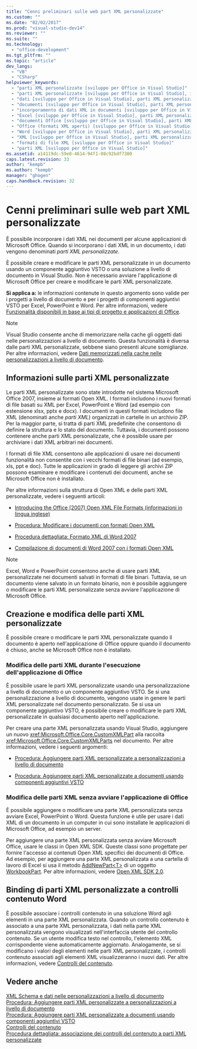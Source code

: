 ```yaml
---
title: "Cenni preliminari sulle web part XML personalizzate"
ms.custom: ""
ms.date: "02/02/2017"
ms.prod: "visual-studio-dev14"
ms.reviewer: ""
ms.suite: ""
ms.technology: 
  - "office-development"
ms.tgt_pltfrm: ""
ms.topic: "article"
dev_langs: 
  - "VB"
  - "CSharp"
helpviewer_keywords: 
  - "parti XML personalizzate [sviluppo per Office in Visual Studio]"
  - "parti XML personalizzate [sviluppo per Office in Visual Studio], informazioni"
  - "dati [sviluppo per Office in Visual Studio], parti XML personalizzate"
  - "documenti [sviluppo per Office in Visual Studio], parti XML personalizzate"
  - "incorporamento di dati XML in documenti [sviluppo per Office in Visual Studio]"
  - "Excel [sviluppo per Office in Visual Studio], parti XML personalizzate"
  - "documenti Office [sviluppo per Office in Visual Studio], parti XML personalizzate"
  - "Office (formati XML aperti) [sviluppo per Office in Visual Studio]"
  - "Word [sviluppo per Office in Visual Studio], parti XML personalizzate"
  - "XML [sviluppo per Office in Visual Studio], parti XML personalizzate"
  - "formati di file XML [sviluppo per Office in Visual Studio]"
  - "parti XML [sviluppo per Office in Visual Studio]"
ms.assetid: a14119dc-59e8-4614-94f1-08c92bdf7300
caps.latest.revision: 33
author: "kempb"
ms.author: "kempb"
manager: "ghogen"
caps.handback.revision: 32
---
```

# Cenni preliminari sulle web part XML personalizzate
  È possibile incorporare i dati XML nei documenti per alcune applicazioni di Microsoft Office.  Quando si incorporano i dati XML in un documento, i dati vengono denominati *parti XML personalizzate*.  
  
 È possibile creare e modificare le parti XML personalizzate in un documento usando un componente aggiuntivo VSTO o una soluzione a livello di documento in Visual Studio.  Non è necessario avviare l'applicazione di Microsoft Office per creare e modificare le parti XML personalizzate.  
  
 **Si applica a:** le informazioni contenute in questo argomento sono valide per i progetti a livello di documento e per i progetti di componenti aggiuntivi VSTO per Excel, PowerPoint e Word.  Per altre informazioni, vedere [Funzionalità disponibili in base ai tipi di progetto e applicazioni di Office](../vsto/features-available-by-office-application-and-project-type.md).  
  
> [!NOTE]  
>  Visual Studio consente anche di memorizzare nella cache gli oggetti dati nelle personalizzazioni a livello di documento.  Questa funzionalità è diversa dalle parti XML personalizzate, sebbene siano presenti alcune somiglianze.  Per altre informazioni, vedere [Dati memorizzati nella cache nelle personalizzazioni a livello di documento](../vsto/cached-data-in-document-level-customizations.md).  
  
## Informazioni sulle parti XML personalizzate  
 Le parti XML personalizzate sono state introdotte nel sistema Microsoft Office 2007, insieme ai formati Open XML.  I formati includono i nuovi formati di file basati su XML per Excel, PowerPoint e Word \(ad esempio con estensione xlsx, pptx e docx\).  I documenti in questi formati includono file XML \(denominati anche *parti XML*\) organizzati in cartelle in un archivio ZIP.  Per la maggior parte, si tratta di parti XML predefinite che consentono di definire la struttura e lo stato del documento.  Tuttavia, i documenti possono contenere anche parti XML personalizzate, che è possibile usare per archiviare i dati XML arbitrari nei documenti.  
  
 I formati di file XML consentono alle applicazioni di usare nei documenti funzionalità non consentite con i vecchi formati di file binari \(ad esempio, xls, ppt e doc\).  Tutte le applicazioni in grado di leggere gli archivi ZIP possono esaminare e modificare i contenuti dei documenti, anche se Microsoft Office non è installato.  
  
 Per altre informazioni sulla struttura di Open XML e delle parti XML personalizzate, vedere i seguenti articoli:  
  
-   [Introducing the Office \(2007\) Open XML File Formats \(informazioni in lingua inglese\)](http://msdn.microsoft.com/it-it/96018532-f62c-4da7-bbff-16b96a483fbf)  
  
-   [Procedura: Modificare i documenti con formati Open XML](http://msdn.microsoft.com/it-it/c989d4e2-053d-4e1f-83be-257c608b343f)  
  
-   [Procedura dettagliata: Formato XML di Word 2007](http://msdn.microsoft.com/it-it/fc1afcb2-27fb-4608-9f29-11b7bd23ea4a)  
  
-   [Compilazione di documenti di Word 2007 con i formati Open XML](http://msdn.microsoft.com/it-it/59a46f4e-5a5a-4dac-86e5-7dfd43330766)  
  
> [!NOTE]  
>  Excel, Word e PowerPoint consentono anche di usare parti XML personalizzate nei documenti salvati in formati di file binari.  Tuttavia, se un documento viene salvato in un formato binario, non è possibile aggiungere o modificare le parti XML personalizzate senza avviare l'applicazione di Microsoft Office.  
  
## Creazione e modifica delle parti XML personalizzate  
 È possibile creare o modificare le parti XML personalizzate quando il documento è aperto nell'applicazione di Office oppure quando il documento è chiuso, anche se Microsoft Office non è installato.  
  
### Modifica delle parti XML durante l'esecuzione dell'applicazione di Office  
 È possibile usare le parti XML personalizzate usando una personalizzazione a livello di documento o un componente aggiuntivo VSTO.  Se si una personalizzazione a livello di documento, vengono usate in genere le parti XML personalizzate nel documento personalizzato.  Se si usa un componente aggiuntivo VSTO, è possibile creare o modificare le parti XML personalizzate in qualsiasi documento aperto nell'applicazione.  
  
 Per creare una parte XML personalizzata usando Visual Studio, aggiungere un nuovo <xref:Microsoft.Office.Core.CustomXMLPart> alla raccolta <xref:Microsoft.Office.Core.CustomXMLParts> nel documento.  Per altre informazioni, vedere i seguenti argomenti:  
  
-   [Procedura: Aggiungere parti XML personalizzate a personalizzazioni a livello di documento](../vsto/how-to-add-custom-xml-parts-to-document-level-customizations.md)  
  
-   [Procedura: Aggiungere parti XML personalizzate a documenti usando componenti aggiuntivi VSTO](../vsto/how-to-add-custom-xml-parts-to-documents-by-using-vsto-add-ins.md)  
  
### Modifica delle parti XML senza avviare l'applicazione di Office  
 È possibile aggiungere o modificare una parte XML personalizzata senza avviare Excel, PowerPoint o Word.  Questa funzione è utile per usare i dati XML di un documento in un computer in cui sono installate le applicazioni di Microsoft Office, ad esempio un server.  
  
 Per aggiungere una parte XML personalizzata senza avviare Microsoft Office, usare le classi in Open XML SDK.  Queste classi sono progettate per fornire l'accesso ai contenuti Open XML specifici dei documenti di Office.  Ad esempio, per aggiungere una parte XML personalizzata a una cartella di lavoro di Excel si usa il metodo [AddNewPart\<T\>](http://msdn.microsoft.com/it-it/47c348c0-77ab-a504-5097-bcd6a213921a) di un oggetto [WorkbookPart](http://msdn.microsoft.com/it-it/d011e6f4-77dd-d02d-66ef-dc4a9e7b26f2).  Per altre informazioni, vedere [Open XML SDK 2.0](http://msdn.microsoft.com/it-it/f6a9ae68-7989-4208-97f5-3c945137a0ab).  
  
## Binding di parti XML personalizzate a controlli contenuto Word  
 È possibile associare i controlli contenuto in una soluzione Word agli elementi in una parte XML personalizzata.  Quando un controllo contenuto è associato a una parte XML personalizzata, i dati nella parte XML personalizzata vengono visualizzati nell'interfaccia utente del controllo contenuto.  Se un utente modifica testo nel controllo, l'elemento XML corrispondente viene automaticamente aggiornato.  Analogamente, se si modificano i valori degli elementi nelle parti XML personalizzate, i controlli contenuto associati agli elementi XML visualizzeranno i nuovi dati.  Per altre informazioni, vedere [Controlli del contenuto](../vsto/content-controls.md).  
  
## Vedere anche  
 [XML Schema e dati nelle personalizzazioni a livello di documento](../vsto/xml-schemas-and-data-in-document-level-customizations.md)   
 [Procedura: Aggiungere parti XML personalizzate a personalizzazioni a livello di documento](../vsto/how-to-add-custom-xml-parts-to-document-level-customizations.md)   
 [Procedura: Aggiungere parti XML personalizzate a documenti usando componenti aggiuntivi VSTO](../vsto/how-to-add-custom-xml-parts-to-documents-by-using-vsto-add-ins.md)   
 [Controlli del contenuto](../vsto/content-controls.md)   
 [Procedura dettagliata: associazione dei controlli del contenuto a parti XML personalizzate](../vsto/walkthrough-binding-content-controls-to-custom-xml-parts.md)  
  
  
